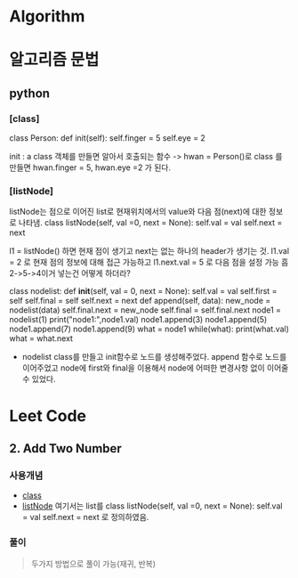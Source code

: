 # Algorithm

알고리즘
문법
===========

python
-------------
### **[class]**
class Person: def init(self): self.finger = 5 self.eye = 2

init : a class 객체를 만들면 알아서 호출되는 함수 -> hwan = Person()로 class 를 만들면 hwan.finger = 5, hwan.eye =2 가 된다.

### **[listNode]**
listNode는 점으로 이어진 list로 현재위치에서의 value와 다음 점(next)에 대한 정보로 나타냄. class listNode(self, val =0, next = None): self.val = val self.next = next

l1 = listNode() 하면 현재 점이 생기고 next는 없는 하나의 header가 생기는 것. l1.val = 2 로 현재 점의 정보에 대해 접근 가능하고 l1.next.val = 5 로 다음 점을 설정 가능 흠 2->5->4이거 넣는건 어떻게 하더라?

class nodelist:
  def __init__(self, val = 0, next = None):
    self.val = val
    self.first = self
    self.final = self
    self.next = next
  def append(self, data):
    new_node = nodelist(data)
    self.final.next = new_node
    self.final = self.final.next
node1 = nodelist(1)
print("node1:",node1.val)
node1.append(3)
node1.append(5)
node1.append(7)
node1.append(9)
what = node1
while(what):
  print(what.val)
  what = what.next

* nodelist class를 만들고 init함수로 노드를 생성해주었다.
append 함수로 노드를 이어주었고 node에 first와 final을 이용해서 node에 어떠한 변경사항 없이 이어줄 수 있었다.

Leet Code
====================
## 2. Add Two Number

### 사용개념

* [class](#class)
* [listNode](#listNode) 여기서는 list를 class listNode(self, val =0, next = None): self.val = val self.next = next 로 정의하였음.

### 풀이
> 두가지 방법으로 풀이 가능(재귀, 반복)
